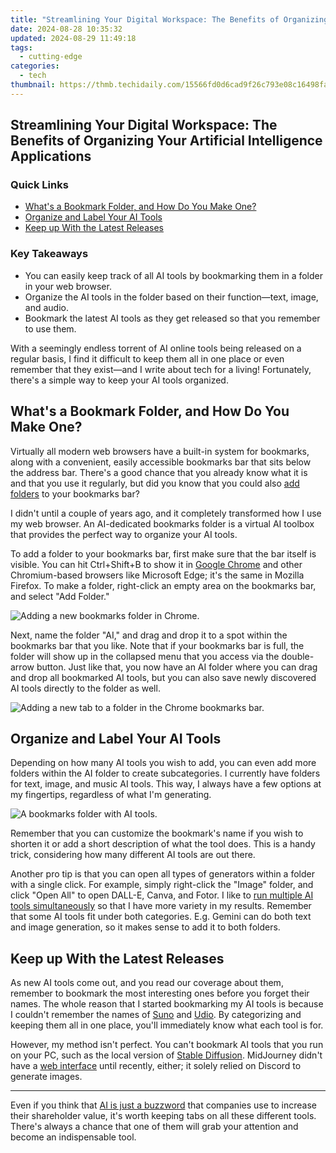 ```yaml
---
title: "Streamlining Your Digital Workspace: The Benefits of Organizing Your Artificial Intelligence Applications"
date: 2024-08-28 10:35:32
updated: 2024-08-29 11:49:18
tags:
  - cutting-edge
categories:
  - tech
thumbnail: https://thmb.techidaily.com/15566fd0d6cad9f26c793e08c16498fac2c5b48034aed23a907d05190328dc6a.png
---
```


## Streamlining Your Digital Workspace: The Benefits of Organizing Your Artificial Intelligence Applications

### Quick Links

* [What's a Bookmark Folder, and How Do You Make One?](https://fake-location.techidaily.com/full-guide-to-fix-itoolab-anygo-not-working-on-apple-iphone-12-mini-drfone-by-drfone-virtual-ios/)
* [Organize and Label Your AI Tools](https://easy-unlock-android.techidaily.com/in-2024-how-to-unlock-realme-c33-2023-bootloader-easily-by-drfone-android/)
* [Keep up With the Latest Releases](https://tech-recovery.techidaily.com/how-to-efficiently-upload-a-collection-of-photos-to-your-facebook-profile/)

### Key Takeaways

* You can easily keep track of all AI tools by bookmarking them in a folder in your web browser.
* Organize the AI tools in the folder based on their function—text, image, and audio.
* Bookmark the latest AI tools as they get released so that you remember to use them.

 With a seemingly endless torrent of AI online tools being released on a regular basis, I find it difficult to keep them all in one place or even remember that they exist—and I write about tech for a living! Fortunately, there's a simple way to keep your AI tools organized.

##  What's a Bookmark Folder, and How Do You Make One?

 Virtually all modern web browsers have a built-in system for bookmarks, along with a convenient, easily accessible bookmarks bar that sits below the address bar. There's a good chance that you already know what it is and that you use it regularly, but did you know that you could also [add folders](https://win-amazing.techidaily.com/guide-to-flawless-epson-xp-410-printer-driver-installation-on-windows-computers/) to your bookmarks bar?

 I didn't until a couple of years ago, and it completely transformed how I use my web browser. An AI-dedicated bookmarks folder is a virtual AI toolbox that provides the perfect way to organize your AI tools.

 To add a folder to your bookmarks bar, first make sure that the bar itself is visible. You can hit Ctrl+Shift+B to show it in [Google Chrome](https://unlock-android.techidaily.com/how-to-unlock-google-pixel-8-pro-phone-pattern-lock-without-factory-reset-by-drfone-android/) and other Chromium-based browsers like Microsoft Edge; it's the same in Mozilla Firefox. To make a folder, right-click an empty area on the bookmarks bar, and select "Add Folder."

![Adding a new bookmarks folder in Chrome.](https://static1.howtogeekimages.com/wordpress/wp-content/uploads/2024/07/2024-07-19_01h28_44.png) 

 Next, name the folder "AI," and drag and drop it to a spot within the bookmarks bar that you like. Note that if your bookmarks bar is full, the folder will show up in the collapsed menu that you access via the double-arrow button. Just like that, you now have an AI folder where you can drag and drop all bookmarked AI tools, but you can also save newly discovered AI tools directly to the folder as well.

![Adding a new tab to a folder in the Chrome bookmarks bar.](https://static1.howtogeekimages.com/wordpress/wp-content/uploads/2024/07/2-9.png) 

##  Organize and Label Your AI Tools

 Depending on how many AI tools you wish to add, you can even add more folders within the AI folder to create subcategories. I currently have folders for text, image, and music AI tools. This way, I always have a few options at my fingertips, regardless of what I'm generating.

![A bookmarks folder with AI tools.](https://static1.howtogeekimages.com/wordpress/wp-content/uploads/2024/07/3-8.png) 

 Remember that you can customize the bookmark's name if you wish to shorten it or add a short description of what the tool does. This is a handy trick, considering how many different AI tools are out there.

 Another pro tip is that you can open all types of generators within a folder with a single click. For example, simply right-click the "Image" folder, and click "Open All" to open DALL-E, Canva, and Fotor. I like to [run multiple AI tools simultaneously](https://some-techniques.techidaily.com/updated-from-canvas-to-crypto-top-7-artwork-conversion-platforms/) so that I have more variety in my results. Remember that some AI tools fit under both categories. E.g. Gemini can do both text and image generation, so it makes sense to add it to both folders.

##  Keep up With the Latest Releases

 As new AI tools come out, and you read our coverage about them, remember to bookmark the most interesting ones before you forget their names. The whole reason that I started bookmarking my AI tools is because I couldn't remember the names of [Suno](https://extra-skills.techidaily.com/updated-select-15-professional-luts-to-boost-gopro-cinematography/) and [Udio](https://extra-lessons.techidaily.com/cutting-to-perfection-the-science-of-online-photo-trimming/). By categorizing and keeping them all in one place, you'll immediately know what each tool is for.

 However, my method isn't perfect. You can't bookmark AI tools that you run on your PC, such as the local version of [Stable Diffusion](https://some-skills.techidaily.com/the-ultimate-win10-strategy-for-successful-zoom-sessions-for-2024/). MidJourney didn't have a [web interface](https://fox-links.techidaily.com/updated-2024-approved-selective-picks-for-audible-transformation-technologies/) until recently, either; it solely relied on Discord to generate images.

---

 Even if you think that [AI is just a buzzword](https://phone-solutions.techidaily.com/in-2024-is-fake-gps-location-spoofer-a-good-choice-on-realme-12plus-5g-drfone-by-drfone-virtual-android/) that companies use to increase their shareholder value, it's worth keeping tabs on all these different tools. There's always a chance that one of them will grab your attention and become an indispensable tool.

<ins class="adsbygoogle"
     style="display:block"
     data-ad-format="autorelaxed"
     data-ad-client="ca-pub-7571918770474297"
     data-ad-slot="1223367746"></ins>



<ins class="adsbygoogle"
     style="display:block"
     data-ad-client="ca-pub-7571918770474297"
     data-ad-slot="8358498916"
     data-ad-format="auto"
     data-full-width-responsive="true"></ins>
